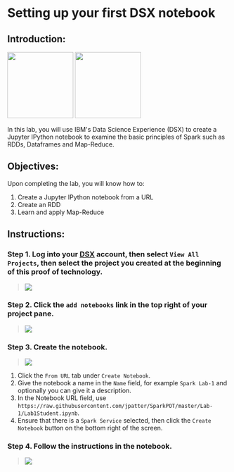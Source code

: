 # Setting up your first DSX notebook

## Introduction:

[<img src="https://raw.githubusercontent.com/Davin-IBM/Proof-of-Technology/master/DSX/images/DSX.png" height="150"/>](http://datascience.ibm.com/) [<img src="https://raw.githubusercontent.com/Davin-IBM/Proof-of-Technology/master/DSX/images/jupyter.png" height="150"/>](http://jupyter.org/index.html)

In this lab, you will use IBM's Data Science Experience (DSX) to create a Jupyter IPython notebook to examine the basic principles of Spark such as RDDs, Dataframes and Map-Reduce.

## Objectives:

Upon completing the lab, you will know how to:

1. Create a Jupyter IPython notebook from a URL
1. Create an RDD
1. Learn and apply Map-Reduce 

## Instructions:

### Step 1.  Log into your [DSX](http://datascience.ibm.com/) account, then select `View All Projects`, then select the project you created at the beginning of this proof of technology.

> <img src="https://raw.githubusercontent.com/jpatter/Proof-of-Technology/master/DSX/Lab-1/images/DSX-open-project.png"/>

### Step 2.  Click the `add notebooks` link in the top right of your project pane.

> <img src="https://raw.githubusercontent.com/Davin-IBM/Proof-of-Technology/master/DSX/Lab-1/images/DSX-add-notebook.png"/>

### Step 3.  Create the notebook.

> <img src="https://github.com/jpatter/ML-POT/blob/master/Lab-1/images/DSX-ML-CreateNotebook.PNG"/>

1. Click the `From URL` tab under `Create Notebook`.
1. Give the notebook a name in the `Name` field, for example `Spark Lab-1` and optionally you can give it a description.
1. In the Notebook URL field, use `https://raw.githubusercontent.com/jpatter/SparkPOT/master/Lab-1/Lab1Student.ipynb`.
1. Ensure that there is a `Spark Service` selected, then click the `Create Notebook` button on the bottom right of the screen.

### Step 4.  Follow the instructions in the notebook.

> <img src="https://github.com/jpatter/SparkPOT/blob/master/Lab-1/images/SparkPOT-Lab1.PNG"/>
